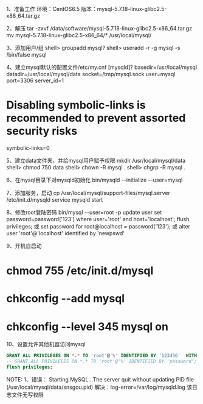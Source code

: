 1、准备工作
环境：CentOS6.5
版本：mysql-5.7.18-linux-glibc2.5-x86_64.tar.gz

2、解压
tar -zxvf /data/software/mysql-5.7.18-linux-glibc2.5-x86_64.tar.gz
mv mysql-5.7.18-linux-glibc2.5-x86_64/* /usr/local/mysql/

3、添加用户/组
shell> groupadd mysql?
shell> useradd -r -g mysql -s /bin/false mysql

4、建立mysql默认的配置文件/etc/my.cnf
[mysqld]?
basedir=/usr/local/mysql
datadir=/usr/local/mysql/data
socket=/tmp/mysql.sock
user=mysql
port=3306
server_id=1
# Disabling symbolic-links is recommended to prevent assorted security risks
symbolic-links=0

5、建立data文件夹，并给mysql用户赋予权限
mkdir /usr/local/mysql/data
shell> chmod 750 data
shell> chown -R mysql .
shell> chgrp -R mysql .

6、在mysql目录下对mysqld初始化
bin/mysqld --initialize --user=mysql

7、添加服务，启动
cp /usr/local/mysql/support-files/mysql.server /etc/init.d/mysqld
service mysqld start

8、修改root登陆密码
bin/mysql --user=root -p
update user set password=password('123') where user='root' and host='localhost';
flush privileges;
或
set password for root@localhost = password('123');
或
alter user 'root'@'localhost' identified by 'newpswd'

9、开机自启动
# chmod 755 /etc/init.d/mysql
# chkconfig --add mysql
# chkconfig --level 345 mysql on

10、设置允许其他机器访问mysql
```sql
GRANT ALL PRIVILEGES ON *.* TO 'root'@'%' IDENTIFIED BY '123456'  WITH GRANT OPTION;
-- GRANT ALL PRIVILEGES ON *.* TO 'root'@'%' IDENTIFIED BY 'password';
flush privileges;
```

NOTE:
1、错误：
Starting MySQL...The server quit without updating PID file (/usr/local/mysql/data/snsgou.pid)
解决：log-error=/var/log/mysqld.log 该日志文件无写权限
